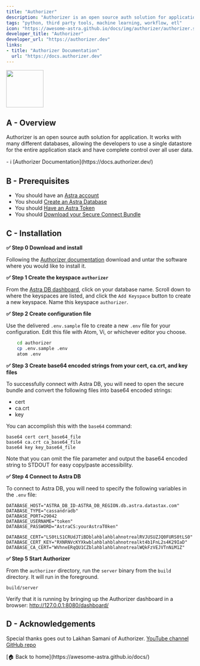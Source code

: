 ```yaml
---
title: "Authorizer"
description: "Authorizer is an open source auth solution for application.  It works with many different databases, allowing the developers to use a single datastore for the entire application stack and have complete control over all user data."
tags: "python, third party tools, machine learning, workflow, etl"
icon: "https://awesome-astra.github.io/docs/img/authorizer/authorizer.svg"
developer_title: "Authorizer"
developer_url: "https://authorizer.dev"
links:
- title: "Authorizer Documentation"
  url: "https://docs.authorizer.dev"
---
```


<div class="nosurface" markdown="1">
<img src="../../../../img/authorizer/authorizer.png" height="100px" />
</div>

## A - Overview

Authorizer is an open source auth solution for application.  It works with many different databases, allowing the developers to use a single datastore for the entire application stack and have complete control over all user data.

<div class="nosurface" markdown="1">
- ℹ️ [Authorizer Documentation](https://docs.authorizer.dev/)
</div>

## B - Prerequisites

<ul class="prerequisites">
    <li class="nosurface">You should have an <a href="https://astra.dev/3B7HcYo">Astra account</a></li>
    <li class="nosurface">You should <a href="/docs/pages/astra/create-instance/">Create an Astra Database</a></li>
    <li class="nosurface">You should <a href="/docs/pages/astra/create-token/">Have an Astra Token</a></li>
    <li class="nosurface">You should <a href="/docs/pages/astra/download-scb/">Download your Secure Connect Bundle</a></li>
</ul>

## C - Installation

**<span class="nosurface">✅</span> Step 0 Download and install**

Following the [Authorizer documentation](https://docs.authorizer.dev/deployment/binary) download and untar the software where you would like to install it.

**<span class="nosurface">✅</span> Step 1 Create the keyspace `authorizer`**

From the [Astra DB dashboard](https://astra.datastax.com), click on your database name. Scroll down to where the keyspaces are listed, and click the `Add Keyspace` button to create a new keyspace. Name this keyspace `authorizer`.

**<span class="nosurface">✅</span> Step 2 Create configuration file**

Use the delivered `.env.sample` file to create a new `.env` file for your configuration.  Edit this file with Atom, Vi, or whichever editor you choose.
```bash
    cd authorizer
    cp .env.sample .env
    atom .env
```

**<span class="nosurface">✅</span> Step 3 Create base64 encoded strings from your cert, ca.crt, and key files**

To successfully connect with Astra DB, you will need to open the secure bundle and convert the following files into base64 encoded strings:

 - cert
 - ca.crt
 - key

 You can accomplish this with the `base64` command:

```
base64 cert cert_base64_file
base64 ca.crt ca_base64_file
base64 key key_base64_file
```

Note that you can omit the file parameter and output the base64 encoded string to STDOUT for easy copy/paste accessibility.

**<span class="nosurface">✅</span> Step 4 Connect to Astra DB**

To connect to Astra DB, you will need to specify the following variables in the `.env` file:

```
DATABASE_HOST="ASTRA_DB_ID-ASTRA_DB_REGION.db.astra.datastax.com"
DATABASE_TYPE="cassandradb"
DATABASE_PORT=29042
DATABASE_USERNAME="token"
DATABASE_PASSWORD="AstraCS:yourAstraT0ken"

DATABASE_CERT="LS0tLS1CRUdJTiBDblahblahblahnotrealRVJUSUZJQ0FURS0tLS0"
DATABASE_CERT_KEY="RXNRNVcKYXkwblahblahblahnotrealkt4b1FnL2s4K29IaD"
DATABASE_CA_CERT="WVhneERqQU1CZblahblahblahnotrealWQkFzVEJVTnNiM1Z"
```

**<span class="nosurface">✅</span> Step 5 Start Authorizer**

From the `authorizer` directory, run the `server` binary from the `build` directory.  It will run in the foreground.
```
build/server
```

Verify that it is running by bringing up the Authorizer dashboard in a browser: http://127.0.0.1:8080/dashboard/

## D - Acknowledgements

Special thanks goes out to Lakhan Samani of Authorizer.
[YouTube channel](https://www.youtube.com/c/LakhanSamani/featured)
[GitHub repo](https://github.com/authorizerdev/authorizer)

<div class="nosurface" markdown="1">
[🏠 Back to home](https://awesome-astra.github.io/docs/) 
</div>
